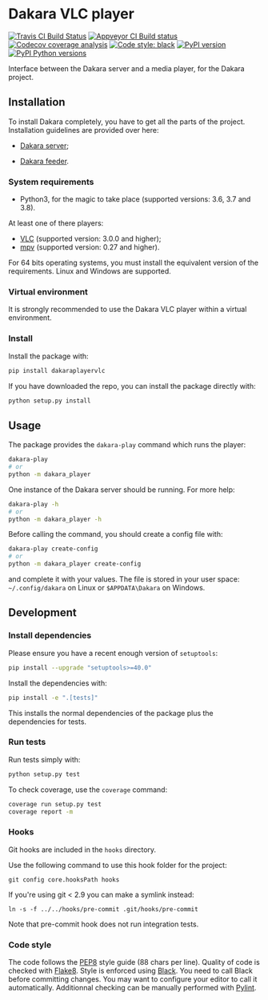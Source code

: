 # Dakara VLC player

[![Travis CI Build Status](https://travis-ci.com/DakaraProject/dakara-player-vlc.svg?branch=develop)](https://travis-ci.com/DakaraProject/dakara-player-vlc)
[![Appveyor CI Build status](https://ci.appveyor.com/api/projects/status/gcgpwu2i8vdwhb7y?svg=true)](https://ci.appveyor.com/project/neraste/dakara-player-vlc)
[![Codecov coverage analysis](https://codecov.io/gh/DakaraProject/dakara-player-vlc/branch/develop/graph/badge.svg)](https://codecov.io/gh/DakaraProject/dakara-player-vlc)
[![Code style: black](https://img.shields.io/badge/code%20style-black-000000.svg)](https://github.com/ambv/black)
[![PyPI version](https://badge.fury.io/py/dakaraplayervlc.svg)](https://pypi.python.org/pypi/dakaraplayervlc/)
[![PyPI Python versions](https://img.shields.io/pypi/pyversions/dakaraplayervlc.svg)](https://pypi.python.org/pypi/dakaraplayervlc/)

Interface between the Dakara server and a media player, for the Dakara project.

## Installation

To install Dakara completely, you have to get all the parts of the project.
Installation guidelines are provided over here:

* [Dakara server](https://github.com/DakaraProject/dakara-server/);
- [Dakara feeder](https:://github.com/DakaraProject/dakara-feeder).

### System requirements

* Python3, for the magic to take place (supported versions: 3.6, 3.7 and 3.8).

At least one of there players:

* [VLC](https://www.videolan.org/vlc/) (supported version: 3.0.0 and higher);
* [mpv](https://mpv.io/) (supported version: 0.27 and higher).

For 64 bits operating systems, you must install the equivalent version of the requirements.
Linux and Windows are supported.

### Virtual environment

It is strongly recommended to use the Dakara VLC player within a virtual environment.

### Install

Install the package with:

```sh
pip install dakaraplayervlc
```

If you have downloaded the repo, you can install the package directly with:

```sh
python setup.py install
```

## Usage

The package provides the `dakara-play` command which runs the player:

```sh
dakara-play
# or
python -m dakara_player
```

One instance of the Dakara server should be running. For more help:

```sh
dakara-play -h
# or
python -m dakara_player -h
```

Before calling the command, you should create a config file with:

```sh
dakara-play create-config
# or
python -m dakara_player create-config
```

and complete it with your values. The file is stored in your user space: `~/.config/dakara` on Linux or `$APPDATA\Dakara` on Windows.

## Development

### Install dependencies

Please ensure you have a recent enough version of `setuptools`:

```sh
pip install --upgrade "setuptools>=40.0"
```

Install the dependencies with:

```sh
pip install -e ".[tests]"
```

This installs the normal dependencies of the package plus the dependencies for tests.

### Run tests

Run tests simply with:

```sh
python setup.py test
```

To check coverage, use the `coverage` command:

```sh
coverage run setup.py test
coverage report -m
```

### Hooks

Git hooks are included in the `hooks` directory.

Use the following command to use this hook folder for the project:

```
git config core.hooksPath hooks
```

If you're using git < 2.9 you can make a symlink instead:

```
ln -s -f ../../hooks/pre-commit .git/hooks/pre-commit
```

Note that pre-commit hook does not run integration tests.

### Code style

The code follows the [PEP8](https://www.python.org/dev/peps/pep-0008/) style guide (88 chars per line).
Quality of code is checked with [Flake8](https://pypi.org/project/flake8/).
Style is enforced using [Black](https://github.com/ambv/black).
You need to call Black before committing changes.
You may want to configure your editor to call it automatically.
Additionnal checking can be manually performed with [Pylint](https://www.pylint.org/).

